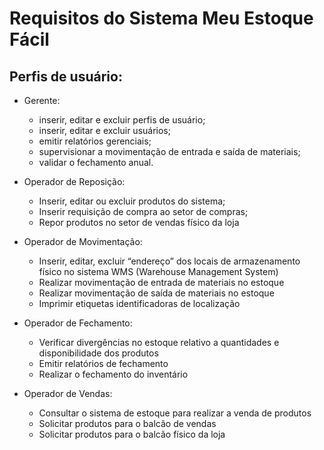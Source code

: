 # Requisitos do Sistema Meu Estoque Fácil

## Perfis de usuário:
  * Gerente:
      * inserir, editar e excluir perfis de usuário; 
      * inserir, editar e excluir usuários;
      * emitir relatórios gerenciais;
      * supervisionar a movimentação de entrada e saída de materiais;
      * validar o fechamento anual.

  * Operador de Reposição: 
      * Inserir, editar ou excluir produtos do sistema;
      * Inserir requisição de compra ao setor de compras;
      * Repor produtos no setor de vendas físico da loja

  * Operador de Movimentação:
      * Inserir, editar, excluir “endereço” dos locais de armazenamento físico no sistema WMS (Warehouse Management System)
      * Realizar movimentação de entrada de materiais no estoque
      * Realizar movimentação de saída de materiais no estoque
      * Imprimir etiquetas identificadoras de localização

  * Operador de Fechamento:
      * Verificar divergências no estoque relativo a quantidades e disponibilidade dos produtos
      * Emitir relatórios de fechamento
      * Realizar o fechamento do inventário

  * Operador de Vendas:
      * Consultar o sistema de estoque para realizar a venda de produtos
      * Solicitar produtos para o balcão de vendas
      * Solicitar produtos para o balcão físico da loja
